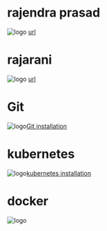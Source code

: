 # rajendra prasad
![logo](https://racherla.files.wordpress.com/2019/02/racherlarajendraprasad.jpg)
[url](https://racherla.files.wordpress.com/2017/07/wp-image-320075390.jpg)
# rajarani
![logo](https://racherla.files.wordpress.com/2019/02/racherla.jpg)
[url](https://gist.github.com/loverajarani/db016174bf1a9c3f95c565e98c4b450c)

# Git
![logo](https://www.rosehosting.com/blog/wp-content/uploads/2014/05/how-to-install-and-set-up-git-on-ubuntu-14-04-lts-vps.jpg)[Git installation](https://raw.githubusercontent.com/rajadevops26/setup/master/README.md)

# kubernetes
![logo](https://d1.awsstatic.com/PAC/kuberneteslogo.eabc6359f48c8e30b7a138c18177f3fd39338e05.png)[kubernetes installation](https://raw.githubusercontent.com/rajadevops26/setup/master/kubernetes)

# docker
![logo](https://cdn-images-1.medium.com/max/1600/0*m-xEibEV8ttbhv7W.png)


